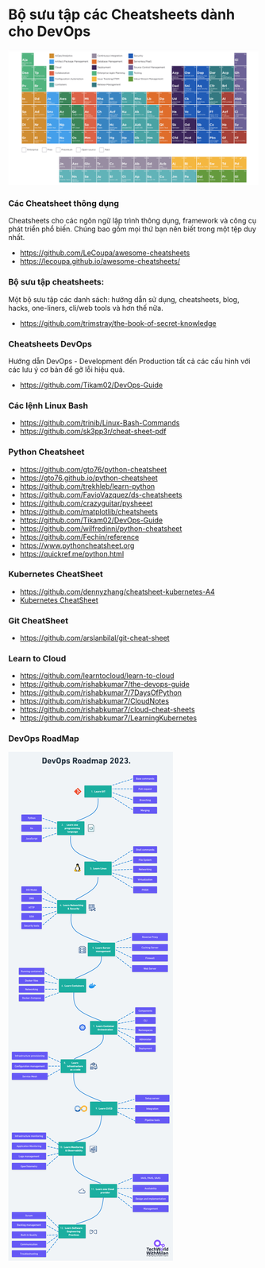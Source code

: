 # Bộ sưu tập các Cheatsheets dành cho DevOps

![Bảng tuần hoàn DevOps](../Overview/periodic-table-devops.png)

### Các Cheatsheet thông dụng

Cheatsheets cho các ngôn ngữ lập trình thông dụng, framework và công cụ phát triển phổ biến. Chúng bao gồm mọi thứ bạn nên biết trong một tệp duy nhất.

- https://github.com/LeCoupa/awesome-cheatsheets 
- https://lecoupa.github.io/awesome-cheatsheets/

### Bộ sưu tập cheatsheets: 

Một bộ sưu tập các danh sách: hướng dẫn sử dụng, cheatsheets, blog, hacks, one-liners, cli/web tools và hơn thế nữa.

- https://github.com/trimstray/the-book-of-secret-knowledge

### Cheatsheets DevOps

Hướng dẫn DevOps - Development đến Production tất cả các cấu hình với các lưu ý cơ bản để gỡ lỗi hiệu quả.

- https://github.com/Tikam02/DevOps-Guide

### Các lệnh Linux Bash

- https://github.com/trinib/Linux-Bash-Commands
- https://github.com/sk3pp3r/cheat-sheet-pdf

###  Python Cheatsheet

- https://github.com/gto76/python-cheatsheet
- https://gto76.github.io/python-cheatsheet
- https://github.com/trekhleb/learn-python
- https://github.com/FavioVazquez/ds-cheatsheets
- https://github.com/crazyguitar/pysheeet
- https://github.com/matplotlib/cheatsheets
- https://github.com/Tikam02/DevOps-Guide
- https://github.com/wilfredinni/python-cheatsheet
- https://github.com/Fechin/reference
- https://www.pythoncheatsheet.org
- https://quickref.me/python.html

### Kubernetes CheatSheet

- https://github.com/dennyzhang/cheatsheet-kubernetes-A4
- [Kubernetes CheatSheet](KUBERNETES-Cheat-Sheet.pdf)

### Git CheatSheet

- https://github.com/arslanbilal/git-cheat-sheet

### Learn to Cloud

- https://github.com/learntocloud/learn-to-cloud
- https://github.com/rishabkumar7/the-devops-guide
- https://github.com/rishabkumar7/7DaysOfPython
- https://github.com/rishabkumar7/CloudNotes
- https://github.com/rishabkumar7/cloud-cheat-sheets
- https://github.com/rishabkumar7/LearningKubernetes

### DevOps RoadMap

![DevOps RoadMap](../Overview/DevOps-Roadmap.png)